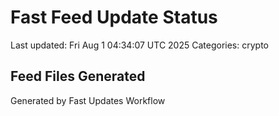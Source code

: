 # Fast Feed Update Status
Last updated: Fri Aug  1 04:34:07 UTC 2025
Categories: crypto

## Feed Files Generated

Generated by Fast Updates Workflow

